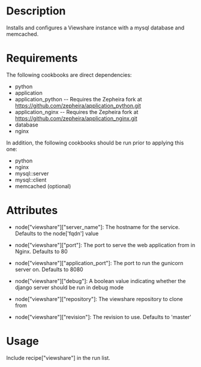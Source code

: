 Description
===========
Installs and configures a Viewshare instance with a mysql database and memcached.


Requirements
============

The following cookbooks are direct dependencies:

 * python
 * application
 * application_python -- Requires the Zepheira fork at https://github.com/zepheira/application_python.git
 * application_nginx -- Requires the Zepheira fork at https://github.com/zepheira/application_nginx.git
 * database
 * nginx


In addition, the following cookbooks should be run prior to applying this one:

 * python
 * nginx
 * mysql::server
 * mysql::client
 * memcached (optional)

Attributes
==========
- node["viewshare"]["server_name"]: The hostname for the service.  Defaults to the node['fqdn'] value

- node["viewshare"]["port"]: The port to serve the web application from in Nginx.  Defaults to 80

- node["viewshare"]["application_port"]: The port to run the gunicorn server on.  Defaults to 8080

- node["viewshare"]["debug"]: A boolean value indicating whether the django server should be run in debug mode

- node["viewshare"]["repository"]: The viewshare repository to clone from

- node["viewshare"]["revision"]: The revision to use.  Defaults to 'master'

Usage
=====

Include recipe["viewshare"] in the run list.
